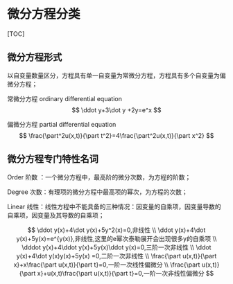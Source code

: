 # 微分方程分类

[TOC]



## 微分方程形式



以自变量数量区分，方程具有单一自变量为常微分方程，方程具有多个自变量为偏微分方程；

常微分方程  ordinary differential equation
$$
\ddot y+3\dot y +2y=e^x
$$


偏微分方程  partial differential equation
$$
\frac{\part^2u(x,t)}{\part t^2}=4\frac{\part^2u(x,t)}{\part x^2}
$$


## 微分方程专门特性名词

Order 阶数 ：一个微分方程中，最高阶的微分次数，为方程的阶数；

Degree 次数：有理项的微分方程中最高项的幂次，为方程的次数；

Linear 线性：线性方程中不能具备的三种情况：因变量的自乘项，因变量导数的自乘项，因变量及其导数的自乘项；

 
$$
\ddot y(x)+4\dot y(x)+5y^2(x)=0,非线性
\\
\ddot y(x)+4\dot y(x)+5y(x)=e^{y(x)},非线性,这里的e幂次泰勒展开会出现很多y的自乘项
\\
\dddot y(x)+4\ddot y(x)+5y(x)\ddot y(x)=0,三阶一次非线性
\\
\ddot y(x)+4\dot y(x)y(x)+5y(x) =0,二阶一次非线性
\\
\frac{\part u(x,t)}{\part x}+x\frac{\part u(x,t)}{\part t}=0,一阶一次线性偏微分
\\
\frac{\part u(x,t)}{\part x}+u(x,t)\frac{\part u(x,t)}{\part t}=0,一阶一次非线性偏微分
$$












































